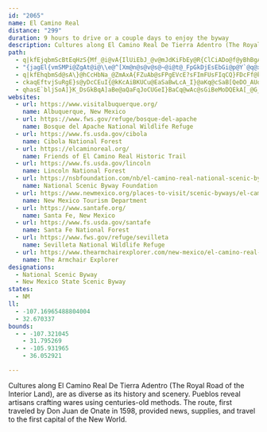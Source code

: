 ```yaml
---
id: "2065"
name: El Camino Real
distance: "299"
duration: 9 hours to drive or a couple days to enjoy the byway
description: Cultures along El Camino Real De Tierra Adentro (The Royal Road of the Interior Land), are as diverse as its history and scenery. Pueblos reveal artisans crafting wares using centuries-old methods. The route, first traveled by Don Juan de Onate in 1598, provided news, supplies, and travel to the first capital of the New World.
path:
  - q|kfEjqbmScBtEqHzS{Mf_@i@vA{IlUiEbJ_@v@mJdKiFbEy@R{ClCiADo@f@yBhBgATEB_BpAcD`B_An@{@HkIzEwFbDsBlAwAdAu@H?^eM`KqItJ}AbCmm@f`A[TQ`AuNzVWd@wSb]eZrf@Ct@_@DwV`b@sx@dtAiMdTiLrRiB|CsWtc@In@c@d@iJjOk@|@sAzBmI`JeMnKgF?{@@yZPqUQsi@?qSG_CAySGmJJwFh@c@ZmC^qBn@sDvCgA`@{FjDwO`Kub@dXeAd@
  - "{jagEl{vmSMPi@ZgAt@i@\\e@^[Xm@n@s@v@s@~@i@t@_FpGkDjEsEbGi@p@Y`@q@x@wD|E{EjGu@x@u@t@m@h@o@h@{ApAkCrBkErDsC~B{@r@{L|Jk@d@kDpCkJzHwAlAaHxFs@l@}CdC_GxEaIxG]X}BlB{@r@u@l@kCvBk@d@wAnAyBvB}@nAUZMR[d@c@x@o@nAi@lAc@fAe@~AqA`F_@|A[nA]vAUz@_@~AaAdEk@`C]bAO^aAhBm@bAuA|By@rAeEbHyA`CiAjBuB`DkHtLyGpK}CfFaAxAABwBdCs@t@}@v@OL{@t@{CdBoAf@_A`@uBj@uB`@_CVSBw@?aA@oB?uBA}@A_@AuACo@C_@AmEIqCE{AA}@?_GQcACmDI{AEwKQuBCoBGeDIaKOkGKuBEeBG{IQwCEmCKsDCq@Cm@C{@AsAEcCEiFYsDUeAGsB@u@@]Ba@@u@BmBB}FGs@CyACuJ[sCIeACyCGcBG{Mc@w@C{Qg@yGS}BGg@A_CIgCMgCQ_BO{AW{GqAqIgBiHuAcCi@iAUCAgEw@c@KwAYiGmAOEsBa@c@KeE{@q@O{Cm@iDu@{Cm@UESEeB]cDq@_FaAiDu@w@QyGsAoLcCo@MuAWqDw@qB_@oAWkCk@{@Q_GkAeCg@a@IsBa@{@Mk@EcAAQ@Y@g@De@FYFk@Ni@Ro@XqC`Bi@Vw@ZcAXcAJcA@aA@o@?wEAY?iC@eCCoAAU?o@?{GAcDCgFC_CAeA?W@w@FO@UDG?w@DaALoATeBd@wAh@mAf@yCtAsDdBiEnBoDbBcF|B_Br@oEtBuAn@gBz@cBv@cD|AkBv@m@ZoAb@q@Po@LgAN}ALk@@gBCYAoBU_AM_Ca@wCa@yEu@g@IeC]gGaAo@IiAOwAUSEgAQ_BU{@Ka@I_AMg@Ik@IUE]Gy@IyF{@mB[qC[uCi@_BSmO}B_AMSEcCYkDi@}Dk@iEm@mPgCaBWSCw@Ky@MwB]u@Km@G_BKyAKs@C_BAk@AwBGqHM{FIiDOkEIs@E}@MaAQe@MoBy@eDoAcDeBy@S}@M{@GaAE}@Bu@F{@NkAXeA`@e@R_Ah@cBhAo@XmAd@{@Xa@Lm@Ls@H{@Hi@@o@BmA@{@EeAKmASeG{AgD{@}DcAsD_Ak@Om@O{Bo@qD_AoMcDWGaCq@wA]sKmCiA[aG{AoD{@oBm@{EmAiA[uEiAoIsBkEiA_AWeAYaAWg@K}@Ou@Gu@EkA@}@FeAPiAXy@VgAj@_An@q@l@m@n@e@n@e@t@o@rAi@|AiA`EoDnMq@xBg@rA}AxDiAfBmA~AoAtAy@v@_BnAaAn@eAl@gBx@iBn@kBh@iARmAPmAJ}CHsBAmAGmAKmASkASiAWoIoB_JqBuG_BiPqDmHeBiE{@{B]{BUeDQ_D@sBJqBTC?sCf@eCb@aDj@a@HyAV{@PiAJmAAe@Cc@GiASc@Ka@Oc@QeAi@qFgDeDuB}A_A{AaAaCyAgFsCu@[iAe@wAi@o@Um@QiC{@]Oo@Qk@QmBo@oAa@oAc@oAa@uE}A[IcFcBy@[YIeEuA_AWk@UiH_Cm@SmBq@y@YuBo@}G}B{FmBw@WmEyAOEs@UkEwAmBo@o@U_Bg@qAc@qLwDsBk@gAUSEqCc@qAMw@ImCQi@@i@BoENiDPoCP{Gb@wCPyAJkBH{@F{BNuABq@@o@@aBCyAGyAKgAKMC{B[oA[_Bc@OEsAe@y@]oBaAoAq@UOc@YwAaAgA{@{@o@{C{B}@u@wB}A_Au@qAaAQOKIcBkAw@a@}Au@mAm@oBe@wAOqAKsAIu@@i@?wAJUBm@HkAVu@NeAVgCx@wBr@kC|@yFtBwEbBkG|BeFhBi@PqAd@g@PI@yCt@gBb@cFp@{ATsANaCDeAD_@?kA?}CAqBAyG_@{DUe@C_EWoAI_AG}CSiCQyBOoIe@aCKYAcKs@}@GwIg@wBEy@DyBHq@FeEXaBJsCX[ByEf@qDVwCVaAHuBRoALqDZaFd@eDVg@B{AJ{@DUA_@AaBY_Aa@eAo@m@k@uAqBa@_AiA{Cw@wBMYOUQSQOUKSIKCIAm@CU?e@J]Lk@^sAyDsA}D{DiLWu@iBmFYw@GQ_AqCoByFg@sA}AwEuBkG{AmEo@uBQg@Kc@Kg@EQSgAO{@U}AKiAQ{BGuBAUAa@MsEGgCC{AG{AAaAGqAEeBO_GOkFEcBM{EWeLGkCMmDC_BCq@KqCGkAIw@M{@WmA[eAGOYu@a@}@_@o@m@u@o@q@u@o@o@c@OI[S_Bq@[Mi@SaAa@m@]c@WaAo@{@m@o@g@eDcCMKo@g@]YYUOS_@]m@y@Yg@GKcCsEu@sAQc@Qc@EIUaAGWOi@a@uBO{@Ek@Ai@Bk@@YB]HqBDa@BWFWNYNUTe@J[FSBOTu@DOb@eBb@gBHa@Bg@C[IYKWQUUe@gBKWAcDAeEAgEDu@@o@Bo@?q@?YBo@As@Dc@?c@B_EJI?{D?eE?cEAiAAcAIu@Ko@I]Ia@KWGuE}A{DuAuE_BoAa@}@[qAc@mGyBuAe@gDkAyBw@cCy@{Bu@}@Wi@M[I]EG?i@Gm@Co@?aA@a@@m@HuAAs@AoFM}@CkCEsAAgCEcDIiBQc@IkAYIC}@[a@S_Aa@i@[k@a@IGcA}@s@o@q@{@o@{@gAyAEGiCcDg@m@GKOWKO}AsBs@{@e@q@eB{BsAgBcAiAw@s@wA{@o@[_A[_AU_AMy@Gw@Ae@?w@FY@eGt@yDf@o@HaD`@eLxA}@JcANQBiD^eD`@gAN}B`@wAZiD~@}JzCcI`CgDbAgDbAk@PaBf@{EtASFmOtEkRxFoJrCsIhCq[lJiK~CuA^cG`BwDr@yATo@F}C^uD\\a@DoBTmPfBeEb@}ALyBDyAAkAEeBMgBW}@SuCu@oDcAkCm@qAIo@AmBDo@Ly@J{Ad@mAl@aAn@uAdAiFbE{BlBsCvBiA`AoCxBqAdAiCtBaCpBOJq@f@iM`KkDfCyAlAgCbBoCtAoB~@_E`BeExAuBp@eJ`DwBr@g@ReIrCgInCcCz@aH~BuCdAkC|@_F`BeFfBkFfBiEzAyOnFyBt@yDtAgFbBwFnBsIxC}@XuE|AcFfBoGvBcFhBmIpCuBt@qFlBkCx@oA^iIlCyFnBwDvAiL|DuE~AsBp@qFhByUhIsCbA_VhI_F`BsKrDcYvJo@TqBj@gFfAmCb@qAPuC^eC\\WiAc@qB_@w@m@eAu@oAgAlAk@l@m@j@m@h@cBlAeBbAs@^g@RcA`@w@VmBd@w@Pw@LoI|@qBToBXgDn@eDv@aDdA_DjAiBn@mBh@SDc@HoBXqBNqBDy@?sBEqBMiJi@_PaAWAcDQ}@?_A@_AF}@J{Bd@yD`AyBh@oLxC{@\\w@`@w@f@gBvAs@l@q@n@q@l@s@h@u@f@oBdAsBr@y@V}@Ry@N}@J{@H}@D{@?{@?}@E{@I{@Ky@Oy@SqBk@aBk@iA_@aF_Bs@UcC{@gC{@}Bw@aIkCaBi@s@WYKwRoGwFcBwF{A{FkBceAs]w^yLuGwBeWsIwE}AoEyAgNuEuDmAsFkBkAa@eUsHoKoDsAe@oHaCkFeBaCw@oFkBcJyC{@YyIwCyBu@cFeB{@YsYmJs@WaLyDkFcBUIaMeEoOcFeQcGwKmDGCaFeB{a@eN{CcAuQeGy@WqE}AYKmUuHcL{DoH_CkJaD{Ag@uTwH}_@iMy@YmDqAoB{@oBaAkBgAiBkAeBoAaDeCyAiAaBsAq@e@cBsAyO_Mw@o@eHqFqFiEiDoC{DyCWh@eAxBgAzBWl@Ux@Qp@EPKj@QbAG~@CRMlBQvCiAK{EU{AAkC?}AB_BHoCRmCX}ATkCh@mCl@iA\\_AZ_Cz@oClA]PoPxIsBbAmAd@oAZKB]Hg@Fg@Fg@Be@BiA?eDGkFSWAaJYaAA}BKgCK{JYeCIeCIsBIe@CiIWgAIeAKcAOiB]cBe@cBo@QIgEgBwB}A{NcJiXwPmEoCaTuLgPeJgKmGeUeNyEcEgCaAi@k@eI_FmV_OsC}BcDeEiA_Cq@yAsGcQuAsDQEc@wBwDgKgJ}V}AiEuCaGeHwJ_JyKcc@uf@yBcCwCgDqE}DwDmCiD}AeCu@y@UmGk@iHD{BXcF|A_MtGaJfHiSxS{B~Bm@NQt@iIbI{JtGqKhE{ShJ{DpA{BjA{@`@qItAsI@qGcBeC_AqDsD{ByBo\\ca@mO_RmFqGy`@ue@{c@ei@eNmPi@IKq@cTiWgUsXsb@}g@iNuPyM{Og\\m`@sEqFmBmD_CqGc@gCwB}HyCoKmCmD{CcCgPkHoB}@wIeFiG{F}OcRs@y@_CqCIQ_AuBm@_DMcEYiCw@kBqCmBmCgAmFo@UKiBu@wHyHaLaNmRoUwEwFiCaDmKkMsAyCs@oCy@{CqA{Dm@i@c@?Qq@eD{BkJyEEAiDiDi@q@w@}@c]ua@kZq^iMmOsLyO{G_KuCmEwIaOm@UCCuMiTcIuM_FaHoKaL_FiFGe@cAU{a@ec@kYkZkM{MqPgQOIUWw@y@eRsReTwTgLsLkI}IaN}N{TwU[]uZy[eJsJgIuIiCsB}N{OaEmEwCyDIOqDkGCGcEaKm@sCe@k@gAwDyAeFaEsNiDqLmKu^wImZ}GwU_Lg`@oLma@qAqE_ByFiDeL{Pko@qDsKaSwl@mAuDgHuSw@}BsvA{cEmNwa@kIiVqOed@MmAc@OiDyJkd@}qAuJ_Yc@mAqAwA}_@{Pg@CWa@a^yUqCqA_CU_D?oRlCmGj@_H?iGq@{LoD}XaSwu@qk@eDiDiLsByJ}A}ScDq@?mCq@iFq@mmAwQ{@YiEa@aHgA_ZuEmFu@cBEQUk}Dwm@ef@{HCQsBCmWcEa@GuAUsHgAcjAwIs{@oGiZyBqEIQOmMq@_Ly@u@GoAIsEmAuDOgD@sGBaLCqG?eG?{HHq@PgAB_@j@UN{FbDgCxAKF_B~@cBr@wAl@sBh@s@PA@aKjAaRxBOBUBM@mHz@eBRqEh@eK`A{J~BcCEeGkAyCy@iI{BwGaA_G{@eGsCkI?aB?_Nd@_ABsDL{@DiT|AoZrI{QpF_BJg[nH{Dx@gDr@_GvB}DjDiDtBuLhHmAr@uG|DM^{ChB]ZoBpBeJfLgDfEsF~G_FbBsIB[OcCKsEs@aBWOCoLkBOCoASeAQ}L`B{C`AG`AqAlCSnC?^?bBl@hClDfGzAtEb@dEH~Cor@rJi@KcAUkHfAsKEcAC{Oc@w^cAqi@{AqBOcTi@iBEcKWc_@}@oM[uKYiEKeE_@cNuAaIw@_OyA{CDq@q@wGk@wEE{De@qIiAqFu@uCQ}BM{IBwF?y@?{DD{DHiB?_DJ{@B_BLcBLwD`@mEXiEPqDN{@DcBX_Hd@eCPcF\\wFb@iOjAeBHqBJmBHqF`@mANODyEfA_FXmKZwKrBmAj@g@?uUdEgOlCM@wD`@cFf@yh@tIqBp@kCLK@s@L[Fe@Hk@J}I`BsAD{GvACcCI[RoEpBsGCmAwX_@mD@aA?cD@{WaF{DuBqDoBeLa@aFg@qBSyCiAICmJqFiDDiEn@uC|AeG|FQTs@v@aAjA{A|@yAhAmAhDI`AuApDgCxCkC|CcH|EaNvGwCfAuCz@iHvBmFp@mBv@w@BqA`Ac@?MHmMhHkK`GuEhC[P_BZuD@wB@iCUaKUyCG_ACgACwCqAaB?_@?gA?gAVeBb@qAVeF~@g@^iR~G_@BwAJ_@TwEN_Gj@QwCm@sKGeEDuEJwILe@X]|BmCfAoA~BqD^qATy@DM@]@k@DcABgA}VrB_DVcE\\{BTm@F_TtB}^tD_Dj@wIt@aPbCcBfAqCj@]@kBBmAZmFXcAZsBFu@BaY|C{BDeY~CuAD{B^wLz@ITqBDmGv@e_@xDwBJiEn@wAJk@DwNfBmB?wVhC{AN{AT_E?wMsBmQp@MfADj@j@zIFr@FhAT~CJTHxCClGs@f[eYoC_A?qKwA{B?aBScJiAiN}BqBi@iD_AmEoA_Co@_AYiJuEu@UsE}AuEw@{BIgBe@{s@_RkAK{OkEwHiBgBaAwDeDqBe@_@fB[dCcBk@wHsBeRcFm@CiUiGqmAe\\cwA_`@{DeAaHiBu_AsVYUwJ_CwAUqJyC{AOax@iUuy@oWmTsGmFmAiH}@mLkAmv@eHyGm@oMkAcHg@q@UsF_@cFw@eK}@yMiAaGg@oScD{IaC_EiAmUoJoRaJgf@eUuf@qUsG}Cs{@_a@qf@eUePwIwOwK{HwEoAy@yKkH{@{@}o@yc@{@_@{GkEcAgAwHmFPmALaATqAh@gA`A}DZqAzAgGvCuL^e@~DwTZaAn@eMXwFKiMEiFiEclBC_AEsAQgHKyEw@k\\EyA]kPsBebA"
  - q|kfEhqbmSd@sA\}@hCcHbNa_@ZmAxA{FZuAb@sFPgEVcE?sFImFUsFIqCQ}FDcFf@kBhC{AfAm@ZQhGwCbAw@VSlB{AlAeB~@aBpCgGZq@pBaLxBcOjAaIhCsRTe@rCiQ^_CfBkKjEiXB}AzDkRL{AfL}g@V{AlAiHlBoIfBwElDcGv@aCBw@L_CUwIEyAqAqMk@{Ak@_BeMeUqCyGu@wCOi@LsEh@wF`@}ANo@BoVl@oKZgB~AgEzEoJtJ}Pp@kBr@wBbDkOl@wDL[vEsT~BoGLUxBkD|EwEPQDEnAaAfp@{g@t@eA|PaMpEmElCqDzA{CzAiFfJ_w@Ho@v@aNIaEh@wDhDwMrMk`@jAsAxAaCzVoRrCyBl@eAz@O~AwAhB{BXu@Re@P_@TUhAcFPCvC}GnBqERg@lBeBbBa@jRfA^B~MZvC[lFoAx@ELOhCY^[lfAsTlDqBxByBl[s[tDwFjHyNt@yApEsGpBeBrCuA~Bu@fImDRIt@OzBmArCyA~BqB~JeNdDgGMmAlDwC~B{@vI_AfWjBfF^ZNh_@jBzFZhC|@hD~AtEfA~CTzB_AhC}BpA{AzAU`To@H?zPKpNe@lDkAnQwNp@CBq@rDyCv[wWpJsD`HoAvAWbIyAhMqCbOcGdHwBrAm@jEmBhFsGvAiCxHoNvRk\h@ULkAfGcKZq@rBqEb@mEMaBiNah@MsKpAuK`AyB`@cAlCqElC{BdDgBtEuAvGk@dBGb_@_Bj@CnCg@HAzAu@d@IXGHYfCeBvDsFv@UJo@tPmWbCmEdBmDbBgEp@wGf@oHRqCMsFG_CAa@GiIM_PI_KGyG@]J}ApAwDzAkBfCuBVUz@_@~BaAjAi@bK{El@Yj@WdEoBtI_EjOcG^OtCkABYRItAm@lAg@j@UdDwAdAo@~EaBlAeApGqDbGsFdA_AhFsGlEgH|Rg]v`@er@`AeBx@yArKyRbAeAhBkCjHqFf@e@p@k@jAeAz@m@bBgAz@k@d@[vE_D`BgAzDkCnEyCdHwElEyChW}PhEuC`Ai@`DgBnYaSj`@yWbAY|@o@jEcDfSwMjCeBhAu@pIuFb@a@tFoDfgAas@\YTMhv@ag@hK}Gr\qTlEuCxL_IbG{D|FwDr[sShAq@`[uR|ZcRtW}O|H{EtMmI~AcApAcAjJkHh@a@~AmAr@i@pJeH~@s@~FkEhF_ExVmQvDmC~D}BrDgBrE{BpCmAv@i@LCLErWgK~L_FvOkGvAo@hBy@bCeAfCiAtFaCjCiARIvBeApG{CXMnFcBz@g@hTgJ`L}ErDoArDcBzJ{EvQkMvBcBz@SjCkC|IoGlBwAnKkHjCkCjHsDjHkCbBg@f@SbGcBvB{@nFoAjCoAvBg@nAg@jCoAnA?nAg@nASz@SbBg@rDg@rD{@fEoAzEwB~WcLbB{@fJgEz@SjMwGbGgEzJcGjHoFzEkC~H~MvBvBnFbGnAbBfEjC~CbBx@l@rCtBzC|BhClBxFxCpE|Bd@H~ATlEn@|HPrGN|BDtBJpAcAvAoAxC{BnCyBhC_ClBcBtBgBhCuBvE{DjKsHjJaHpM}JdDgCjCqBvFkEd@_@hF{D~@q@NMzG_FnBuAz@o@tAaAnBiAjAq@pAu@l@a@jCiBzD_C\U|FgDXQpDqCn@w@j@s@n@o@dAiAjAsANYb@u@XcA~@_@l@s@n@s@n@s@zCoC|BqBrBgBLMbCuB`Ay@NOxF_FfEqDdGoElCqB`D_CfDcCr[mUlF_Dv@e@zDkBzRiJjE{@`ASrGOdSp@d`@dBz@DfX~@`FRlMb@|DN|FRtIZdBFhADj@Bp@BvF_@VGbEs@hTgKt@aAdRgJd@UbCkAdEoBlAO~A_B~[aPtY{NHU~@O~LaG`EaAbE{@hIeBlEo@b@UrDk@ve@gIhCk@vDe@fDo@rSyD~Cm@hMwGXU|AuAzLmIbASFEr@c@hC}AbCeBrAaAlEaDzJcKbEwFvEqIz@qBfCqD^oAn@uBf@eAl@u@b@uAb@sAVs@^i@JOrBwCbFkD`TePfDiDtFaE~HcFtDaDZkApBe@vB_Ap@{@pAIdE_BpA_@r\iJhA]f@GVk@x]eTjBiAbA_@~CkCfDaCvEaClDyBzDaC~DwCvDyB|DoC~EgDdDmBrPmLv@eAbBuDPqBBuR@gHB}M?aA?qJ?mC?yC@u@?sD?aB@aQpCk@r@Ur^KbFCtC?dD?hP?rQ?rP?vAe@l@CzGkD~CBzGfC^NpUVjUVfe@HhHC^?xAAdLC`B_@t@E~A{@pJmKdAiAhAqAl@i@pCo@vGq@~FeBvMaGp@i@dCq@hC_@|Eu@|XaFdCOxBSnE?zFh@`ACxACb@AhFaAhXeDvCEbBc@dD[^CpFeAv@Bv\aE`H{@dW_DfEDvKfAdD\tCOdEo@PIlBa@dQuEzXaI`FwCvKuCnC{@`Bi@pPgFjA_@^ObA_@~I{Fr@Ux@_AnIqFzAu@~HmJbBiB`HoNfBoB^Qd@SzE_A`CG`Iw@bDeBtGuDpXiPzd@wLzFnAtB~@`CvAvEzAjAKnq@jAjOzA~Cg@pC_A~g@kVnYkErRcGrEkAv@SxFsAnC_AnB_BTSbK}Hr@i@v@g@fGsDj]cSvJoGnS{KlI_E|Bu@XIhHoE~D_G|FgDdR{CjGcAjUmEjAj@xTsEtCqAzBsBm@~DYnIGzSKrB}@rCM`@UlAK~@eDdc@i@fH~AzAxAf@vMfBpBb@bFkAnAJTRvC~BlA~@t@n@bArLbCf]Fr@nBjX`AlCx@~@p@r@XNj@XRHpPrBhR~BbC?bEeBjHYpFKpESjGYvGg@zE_AbKmF|Z_QvKcGdDs@rBa@hB]drAmAtAAlLM|EEpNqBjCyADGjLaPld@sq@fGuJjAqBfG{IjLcQ`CgDhQcWhJ_Kvm@i[lAg@l@W`C{AnDwCti@ai@rk@kk@vCwCNOpAqAhAiA`@_@bC{BtDkDn@m@tAwA`JgJj@k@tByBvGaHrGgG`@_@rEsEjEiEtAmA`FgF`MuLxP_RnIoIbGoK`AgB|G}QfG_V|GkVnAcGhA{FJk@xCuPRgGn@kSIuCYuMkB_RiIeWuJwNoB{E_AsFI]_AiEk@iC{A_H_@s@KQCC]i@y@y@
  - ckaqEftvjSuRgE}s@yDcCEuI{@kKcAiBKUCu@EaSaBwLcA_I}@aKq@cSaB[QeDO_AUqO_Bk@G}Eg@iSyBoCOyCQiKwAQUaOkDuGeB{Cy@iHcBgDEMAUCgAIiAKa@CmJ}AiAEsI?qB?cKaAmAKoKQgHUaR[a^wAmA[q@?Q[WMaJuEs@_@{EmBeB{@cFeCqDsAwIJwDD}BBwCDoIfBqIzCcCXcAPqEt@sCKuAe@COmC{@mC}@sD?mH?UNuBJkCLqAFkGDsDBkM}@qBOkDUmCKiF_@iEw@cDmAIUgCe@e@g@mAYUm@w@Im@a@g@EW_@}DqBsAq@MGs@K{@MqQgCqIkA}Lo@GAsF{A_MyC}Cu@oKiCe@MyA]g@KcAW}JaCiA[iA]_@O]OgAm@mAu@uA}@g@]eDuB_Ae@_@Mc@OgB[gDi@WCICc@Ig@G_@Ge@Ia@GsAUa@GcAQo@Kk@KUAg@Kg@Ge@I_AOy@Mm@Kg@I]E{@O_@EYG[GSCg@IcBY_AOKA_BWwB]e@Iq@M{Eu@mAQqAQsAMyBQwAIoBMoF]q@EgAIa@IWEu@Qu@OECcJkCoBg@iB_@sAWo@OwE}@gAUeFaA{@SaAWcA]aA_@_Ac@u@_@oEsCaFeDa@UYKi@QYGKCOA[CY?u@?iBDg@?sABG@cHJu@BcA@eA?c@?WC_@C}@K}AUg@GgAS{@SEAi@QICi@W]Qw@e@cBgAKGwBqAa@W{AaAwCoBwA_Aw@i@s@m@uAiAm@e@qA}@{ByAqEwCeFgD}EcDmEsCq@e@}B{Ag@[aBiAy@i@e@[e@[YSGEYOYOYM]Ii@Oe@IcDg@aK{AqFy@iAOg@Kg@Go@IMCe@Gs@GsCSqDSo@Cg@G[EWKWMa@[SWCCGKMWGUK]I]GWOg@EKQa@[g@i@k@i@_@s@]e@Mu@Ma@Ai@?{@JcAPSD{Cn@aFfAyBd@{Cn@qAVuATa@FqAN}BVu@Fk@Fi@Bm@Bs@DyDL_IVcFPoGRiFP}DNsDJ{AFm@@qBB}BE{@AkDOsPw@oKg@cEScUcAiG[oFWmLi@uDQoDQmAGe@AEAwAGcAEw@EI?sDSyDO_GWuEUaS_AcBIkAG{AGoMm@mDQ]@eBMmBQqBOy@j@cBfAoBjAs@^sCbBgB|@[Lq@VkBl@i@Lg@Jm@JgIpA_@D_AJo@DY@_@Ag@C_Ly@SAwHo@aBMsFc@_BKwCUyD[sDY]AiBO{AKcDO_DOcAE}DSs@CiFUgDMqAGSAa@CEAYCa@EE?[EKAm@GmAQ[EEAoAQe@Gu@Ma@CQAM?YAM@Q@O@Q@[FYF[Fy@P_@FM@_@F_@BY@a@?u@AwAAmC?gA@kA@Y?{@?y@@]?E?q@A[CYE[E[IgBe@YKYGWI[IUEMCMASAYE[Ca@C]Ga@G_@I]KeA_@k@U_A[y@Yw@Wk@M]GWEi@I_@CaBSwW}C_BUcEe@_AGc@FeA?i@?oC@aHBgC?kD@a@Aa@AcAIeCW_@G_AK_@GyFo@]C}@O{A[YG_AY_@K{@W]IwAe@iD_AOEg@Ku@Qy@Ky@IuAGwAMy@KwAWwA[cAWs@Q{@OWE]Ga@A[?S@I?[F[FsAb@[HMBoJdBgDl@kGfAkEv@YF[D[B_@Bi@@_BBmBB[@eGHqBBa@@c@@k@?_@@wF[o@EeHe@iEWm@EyBM_@E{@IcAO_Ce@sDu@{@Oc@KaB_@UGiAWu@SmFoA[K[Iy@UmFuAMCiBe@{@S[G_@CEAYA]AaAD{BHiWbA]@_A?_@Aa@CaCUSC[C{O{AsAMaAIcAKkEo@{Di@yDi@}@O{AYa@K
  - qhasE`bljSoA]}K_DsGkBqA]aBe@aQaFqJoCUGeI}BaCq@wAc@sGiBeMoDQEkA[_@G_@E_@E{AEuDKiBG{@E]G[E]IYMWOUQCAQOeCwBaCsBSOiB}A_@Y{AqAyAoA}@q@sAgAiB{Aa@_@o@q@k@s@wDeFeAsASWsBmCoAcBSWa@i@w@oAsAwB}@wAa@q@a@o@m@aAU_@aBmC}AeCWc@QUCCQOSQ[Q}@_@cA_@kDmAiC_AeGwBiDaAiA_@kBk@gE{AmAc@qAc@a@Oq@Wk@SgAa@u@WgBq@eBm@aGwBmCaAmBq@gA]_A]aAUkAWiAQoAKgAI[?qAEuBGaAAmEIgDIoBKc@Am@Eq@Iy@GuAMwAM_AIo@CkAJSAUCUCUCk@EUCUAWEWAYCYCIAMAc@EOCSAE?Y?YAY@YD[DYFs@PYJSD{A^cB^q@LYHk@L[Fk@DM?mA?WAQAUAW@S?W@SDUDWBWBY@Y?W?Y?Y@W?W@YBWBWDm@NUFUHSLQJQPOJMNKJMLEHEJQVY[U[SWWY_@g@]_@c@g@y@aASWeAkAMMGGKMKKMOIIg@i@y@y@k@m@_@_@GIUSSUSUw@w@IKYYWWUUYYUWo@q@WUGIIIGGQQMKSQYSYOYOECWK_@Kq@QKC_@K_@K]I_AWa@K[M]M_@M_@K]M_@MyAm@]OKEqAk@CAMGw@[mD{AiGkCmAi@sEoBuAk@gCiA_Aa@u@]_@QgCgAw@]}Aw@cB_A[UAA]QECSQs@k@g@e@u@u@[Y]Y[WWMc@S_@MIAUG]E]Ea@Aa@@_@@qAPy@Ng@Hq@JaBX}BT_@F_@D_AH_@@aAB_@?U?iABuABW?qB@M?i@BgA@{@A_BAsAAyACi@?{C?]A{C?i@?_@Ba@DYHYLwAv@GB[L[J]HI@WDy@H]@w@HqAHO@]B}@BaA@]?a@?c@A[Aw@Ek@CwAIeBIaAC{@?[@S?kFJmGPk@?c@Ca@Ca@G}@Q{B_@s@IUCMAuAE}B@}BDiDF_A@kCBeBDiCBoA@y@@_@Ag@AaAG}AMq@GI?UCa@Cm@EkBMgBMsBOG?c@CY?MA}@@uCDg@?iEFoJJ}BBqEFmCDyCDwFN{BDyKXw@ByBFsDJoABwBFm@?M?U?c@A_BKgIi@cAQw@YeEaBy@_@aBo@cBs@iB{@uHyD}Ay@QGu@a@OKg@UgCoAeBy@gBs@kBm@}Bi@{@OuEq@{Eq@oDg@u@Ma@Ik@O]Ki@Qe@SqAe@a@Oc@Qg@Qe@Qe@Qm@Wc@Oe@Qc@Qg@Qy@[[M]Mc@OOGqAg@oAe@g@Qs@U]Ii@Mg@Gg@IiCU_AIg@GcCS_AIo@Ia@Cy@IoSmBqAKG?gAIsEY]C{E[uEYg@CeACmA?eCDw@B]@_I}@BnIGpAABB`AD|AB|A@bA@dA?b@@n@@tAQbDDxAA`@?DCf@ERK`@_@r@o@v@EBOLGD[PEDw@Vy@TC@c@LUJa@Z[\gAfBq@bAiDpEuArBY`@Yb@cAvAcAtA[^c@\{@b@i@LI?w@?eBMaBKa@Aq@?m@DQ@sCP]K_Ck@OCwAUEAmBOiAEkAA{M?mBAgDCsDEwDEyCEaAAoCA_BAuCIyCCs@AsFImDK{C?cDMuCKmI[yAG{Dc@cFc@iGk@uAMmAIs@?uAHiE\{@FgKr@[BeAHeGd@gCVcLbCgATwAVyAV_@FYFw@H]Jo@N{AV]Fq@Li@JUBu@JiAJeBNeAL{ATwAX{Bb@oCl@gJpB_AHqBL{BF_DJmBHcCBc@@sDEaBAoACq@CaEY]A_DSqCQyAImAC_ACaBBaYpAuCNyDLu@FeD^s@JeAPwEn@wARqANy@D{@@_AA_BGg@A}GWo@?eBEqA?eAD{@L}A`@qAZe@Ji@DkADcB@{@@M?aA?K?i@A_AGq@IgAOoBScAKi@Au@E}ACmAEeACi@Ca@E_@EmAYoD{@cKoCmCs@m@MqCs@aASe@EmH{AiMiCuBu@q@c@oBuAw@g@s@[m@QcCq@gAU_@KwDcAaAOoBSm@IcASuA]iDkA{G{B_GoByJcDuD_AoEcAgAYqAWqA_@{Ae@qAi@w@]oMsFo@WcIiDsAi@m@UuCgAgDiAyE}AyBw@uDqAoIwCcAYcHcCeCk@OE{Bc@aFq@yGu@gD_@sHcAeD[eD@iA?sA?qA@eA?i@AmBE{@@yD@mJ@yBCsDFeFEeABmBAeF?{A?w@Cy@GgAM_Fs@wG_Ae@GeFw@q@KWE_AMq@IcAGaFSuAGc@Gk@G_GiAkAOe@?aAFUB{@LBwAGqAMw@k@wC[{Ak@_Do@}BK[eAkBw@kAEGa@y@Wy@E_@Ga@O}AMsBS_DPsCN}BkF}@cO{B_Dk@s@MiAHaAL}BVcALqCFgAMOA}C[eC[uBI_ESyJsDkAc@U_AwAuGY_BI]I_@a@eBWoEIiBAIAkB?sA?SAo@AkAC]WuGKwCWqGMyFAqBmDc@aBUcAOwJeAu@IkDa@_Ea@iFm@yC_@_Ea@eEg@aEc@aEe@aEc@gEe@iEa@]jFgEg@gC[eBMyGs@VqFeEc@aEe@kEg@yDc@eEc@_Ea@uEk@_Ei@aEa@aEg@{Da@WCsDc@kEk@MCyD]uAOmBS}Dc@aE_@oA_@iAOeAKe@Aa@Ca@?kAGsAK}A]eGq@eCW_Fo@}D_@sD_@iD_@wC_@mCW}ASqAQ_CW[EqDg@kC]kD_@oCY{Fo@cGk@iGw@cCYgBQ}De@[CYAcDa@wGw@{D[{De@g@GyC[_C[yAOyGs@mFo@uD_@mAMwC]q@G_C[gCUwFo@eGk@OK_BQkDc@qGw@sCW_CIyCc@qC]k@Im@Gc@GMCQAUESCgBUo@GaBQ[Cy@IMAe@EiAKsCa@{AQyFo@qBUeASaD_@iBU_BMsBWg@GcFi@gCUmH_Ak@AoEm@y@KgAK{Gw@y@MoKiAMCaBUgBO_BOwEm@kBU_@CgAKaBSaFg@cEc@o@I{@IsB]yFgG}@aAaAeAk@q@g@i@oAyAoBuB_JwJyDkEOO_CkCeF_Gm@s@kF_GiAmA{@cAq@s@qDcEmCyCqAwAwB}Bo@q@mBuBaDmDqB_CMQUSsByBMOi@i@q@W_AQ}Do@cC_@o@Iu@K{Di@cBYOAeGu@gEm@eAQgAQeC_@iDi@_BUgAMq@KgAM[GeAKyC[qB_@kGy@uASqG}@y@McBUg@GmBWEAw@Qc@KOIiAg@}@o@u@w@IK_@a@k@}@Qc@Ug@Sk@YoA{B_L{AuHQy@UkA]cBWqAY{AES}CgPo@wDOy@SoAs@gEsAgEeAaEw@eBEEkAyAuAkAKIa@YEEaF{BkCkAaGuCs@[YQe@UwAu@s@Wm@YuAQqg@eVq|@}c@cGwCuKmFuDmAegAqUiHaBqa@wIgRgF_UiFgGaBsG}BiJ{Eyl@m]gJiFo|@}h@cTiMsBkAqDyBkEmBeDiAoGaCgBq@i@QeBs@[MaA[uBu@aBk@QGUKgBi@q@e@c@S]QyDeAiBkA_Aq@UIc@Og@QICmAc@QIw@[e@AUEIAkA_@aA[{Bq@}C_Ba@WKC}@a@IG_BeAeCgA{CwAm@Q_Co@o@M{@CqADaBAsA@qCCi@AqBDeEQq@IcJmCoDwAmEwAIAcFqAOCMAkCYiCa@WGA@}B_@yA]aA_@YK[[iAq@_@Ue@[qCmBmAiBa@w@S_@K_@Qi@Wu@_C}GEMqAgDa@eAiAmCEOo@mBk@kB_@iAcBcFkD{JcA_D_@mAcAgBm@oASgAqAeAqD{@eDaAq@OwAo@iCsAc@Wc@]mEeDcGsEOKaEuCk\oUkDiC_ScOgBqAa\aVuEkDgX_ScYkSu@k@wL}HMI}LoJuH{GiDgDcDqDcDoB_HaH}DiEo@q@C[_A_@oHsHmAmAcFyFqA{AiAeCCKi@sCKg@M_C?_@@yCAs@}@mE}AgD_@k@eIyLiC}Ec@aCMeCg@cGKkAOc@w@}BwAsBmE_Fc@s@kDoFcA_B]i@mAiEu@aEyEeTqLg^yCwGoFgGwLgO_EqH_BeFQe@iMk_@aByE_AqCmAsFcAeCiUuk@M]yHiVkIqWqHzBm@RuBn@iA\q@RwEzA_Cj@mG|AkAXmBd@}D`A_Jv@wHgAuECw@Ay@R_Z~GuEjC_FbEs@N_BxAcClAoDp@qGlAy@LiD`@MBqE^mMDO?uBEUOe@Ag@CsJoB{DsBgJyHwOiLiGsHqAoBeAaDCMi@mDq@kEcHqu@_BuNs@aCcDeGsQkc@mHoPuAkE_AyC{DyOwDaDa@MsF{AeGgD{C}Cy@e@{A?qAZI?qD?eBa@uQyOeIkF_H_Ga^yOmFcAqJE[?m@FmALqBIiDwCq@U{@DSLOJ{@l@{@?cBoBuH_GoReOsPqKcBm@iFUwBa@yAw@_F}DsOyGmEyBcCcBeXe^iBeCg@sAaKcMaCcBe@{@yIuAmPoG}B}@{BkBqAcBeFaKq@aDWgCUyBq@qCmAaD_@u@c@{@iE}Ek@_@}@m@mCiBcDiAUIgA_@a@Ok@SsAi@i@c@KOoAkBW{@qAg@kAgDa@gA]e@sAeBe@m@e@e@kDeD_@]mBqGe@_Bo@{BPeDFoAXkCP_XXgEtAyU_Cp@IN[Fw@NcGfAWLYLgC`@q@JeEp@qI`BaARqNjC{@NmL?_Gw@aHsA}E_Ag^eH{N}DmDq@sGOuFg@yUoFop@yBmGE_FQcEMgH[OAeB[cBs@_Aa@{Ao@GU}@OYEkH}D_B}@}EmC[GgBe@WIm@GcEc@qAC_DG}AC_GMuBE{BEy@Cc@AcBCcACk@YiAi@qBaASKsCaDkDwDcD{B{CyA_Bi@wHgCiZ}JmBW{BY[Ewg@wDFuBb@_BdLuP~F{JlHuHpA}@rBe@pCUlF_Bl@_@bAm@x@_AbUyWbCg@dJ}@zFuBbJcIzF{FpA_BrO_T`@e@\g@~FeI^k@^a@l|AiqBrI_L`G{H~DiFFa@ZCnTkW~CaDlBmCT[Zc@jB}B`E}EdJoNnCeEjGqJfVg`C`BmKl]y{B~@iBrCwA|BUvFg@tTqA`HiBhG}CpFuDsJoVsBmJgCwN{@aKwDkm@iCi`AZ_i@h@cBpCac@^uBz@_BpAiFZwFImH_CgNMeGPua@YiI_C{IsSo^cB}DsF}Q_GkMu@aAwEaG_MmKeVeb@QoA[_@cAcEeAmDkBkB{D}DmCsDkLeSqG}KuYmg@Iq@_@UqHsM{AmCuPeZo@iAcAaDeAyHGwCiDbEmBpCiDnB{Bf@i@@cDBqBZa@R]RqBnC{BhH{@xAmBnB_DzBsFjFuApAyHFiBB{ALsD?qG?_@e@FeAa@mGsAoF_AsA{AiAcGoCi@m@[sAU}@a@_CIe@{A_Jw@wEe@w@{Bq@qCaGiAeAYWwH}CqCiB[k@iAUmF{CaARaFJ]_@oC{Cg@y@oBcBeBn@{BlB_ClByANwDh@y@K}\m@qAr@oC~AoAt@kCzAUN{@f@oAr@aAzAgLpMa@X_Al@yBzAuCbCeA~@{BjCa@d@SVeBjCqAfDmD`JUTsBk@kA?[a@sMeBiHg@y@GuCSsCS{HwCaAO]g@sMgHc@[oCoBgAc@eC_AgAa@mFcAmJgD{@?[}@{DqCyDsDwBsBeGwGmEwFwEeJq@{AeCsFuKmXeCsBmAcAa@iAIUsAcFk@i@i@}AaAkCu@qA}@{@o@]q@cBeA_DcAkBgAwBAM]y@WyA[{Be@wAu@yAMGc@kBq@_By@e@@KJwFNaDJ}H@}@EqAGsAIc@M_AaIw{@o@kIg@kHO{B]gFg@mHMqBkAiQ{@_MUeDEeAIWKg@Gg@Ie@My@Ca@Cw@s@mKCWCc@K{AGw@Cc@IoA]_F_BiVcAgOiHHuCBk@?q@@sMLq@aBaDkIm@oBmAqDyAoDQ[yAoCsCqEoAsCKU}@qBoCyD]g@aD}Gw@oAaBgCk@}@oCsDwA_D??s@mAg@]g@qAGOw@gBUk@a@{@O]Sc@KU]s@Wi@Q_@Q]u@iBuAkDeCaH{A}GSs@Mc@u@aCEQSo@[gAo@wBy@mCK[Oc@Uq@GSOg@KYY}@EOGUC@}@}COi@EOOq@Iy@U{@UcAMs@Kq@Ik@[{AK{AWy@L[CGKk@GeAKeAGSK[Si@Iq@eCoG}@_C}A}DqBeFmD_JkAyCuAmD?KCiBAk@?IAUAa@Au@Au@Ai@C}@[eCSyAOmAQqAE[g@uDEYMgACQG]B[FgBHwAOm@_@eBEUKc@yCmNiDsJA]uA}C{AgDkDkI{FaOeAoCo@cB[y@[u@EMYw@MYoAaD}A{DMYO_@Qc@EI{FuI[e@_AiBu@}AgAwBaBiDg@cA]q@i@gA[{@Qc@gAsCy@uBwDyJ{@wBs@{CGWy@wBg@sDWm@Wq@}@_Cw@sBq@eBiByEg@cBoBgDQ]AAIKACOWg@oA{EwLoEeJgAyBS{@uBsDaD_IgE_Ig@oA_DwGuBkHU{@g@wBg@_D{@kC?{@Qy@g@yBUoAy@wBeBkHg@wB{@oFwBsN{@sDSsDuBwLg@wGU{@g@g@{@{@`DoFpDcGR{@dBgEkHwBmCg@{@zESnAg@fEcBvGgEz@cBnAsDrDwBvBsD~HgJjMoFfEwGvBg@R{@?oPoAwB{@oAcBg@{@g@u@oAiB_c@i^eUiRsBeBeP}MeKsIoZ{O_DoAu@[oBSmWgBs@GqPIeb@_@eS@eBHUBaBNmDx@eCbAeErBer@p\oT~JyErB}@d@eD`BgBr@{NlH_@?iI~DCp@uCVaAd@mBVuFEaPcAg@QePmAmH`@aEv@INkHtBmItC]Lm@`@kBZiSlGiBJmH`@qEN_@NcAFsCNUNmBPsDrAcIdFsHvFi\bTmG`Ei@Pq@|@c\~SoD|Bm@l@cA^{BjBw^jVmBrAmChBQ\{@HsCnB}DnCwOvKeKlGmMvIWv@gAT{I`G{m@xa@uI|FqCrAmFxD{HfFyq@dd@aAn@qH~EsA|@{@v@mBr@{BnBYPoF~CqC`Bi@JUj@i@XmDlBqEdBi@RmHrCmHfCGN{AXeB\?PIBmTlHoA`@a@NwU~HgDhAaEpAoGjBuF~AqIbCqCr@gBn@k@Pk@ZOHq@\yAv@{BjAiB~@{@V}K`GgLfG{DtBaCnAm@^_IhE}FjCcE~DaObQsWl]eI`KyBpCaEvCwB~A]T_GpBsGHqDUwGyAgAg@SGeGuBuAe@{DqAgC{@c@OKEi@Qq@UUIgBm@_Bi@sAe@UGkAa@QEoBc@g@MOCSGiCk@}Bg@OE{Bg@yA]uBe@a@IkAWkAY{A]sKkBgHmAeTkBuDQeBI}[Z{Yp@eVnBcUpC}@JgARaAPoB\wDp@sEj@kC^{ARu@HWDsI~AgALaEh@qEPkBH_ADm@Bg@Bc@@oAFs@Bm@@_@?_CBmGF}EDqDDcGD_CB}AB{A@oA@Q@cBJwBLuATsKtB_EnAeNjIqBdBkC~BKJmDnE_@DYbAq@~@W^{E|GmFzHeDdFmBvCi@x@_@h@kC`E_BpCcE`GeBhCiCvDwDjFgBtBq@JWp@mAbA?JCTi@N_BrAYR}E|DyD|CwC~BiA|@oMbKoBzAM[g@uA{DoKUa@{@{AS]gAy@o@YUM[O_Di@qHqAo@YaAc@iBmAcCa@_KCeA?mDAi@|CMxA_@fA_AhCKXUj@K\Yx@[z@?p@_ArCi@bBeCtEc@v@OtBEPQbBc@jEW|@]Au@K}BY_AO_BMSAiA?y@?aD@_D@k@?{Dl@i@Hi@Hu@LoB`@]HmCbAi@Py@Zy@ZsAd@cBhAs@Vk@TmA?qA`Be@PsARKBg@d@UDaAJCTo@\q@^a@Vq@\OJ_@Py@Ps@v@y@^iAh@CTe@F{B^gBd@I`@gADc@V_@V[Rk@DYDCNmDlAK?aA?CpHAfCCvG?z@ArBA`A?tAAXAzDAt@?nA?p@A`BAdA?P?|@AlBAxBPjHkFUeAEcAE{BKeDGeCEg@AaM[K?iH]}@AW?YAyCEoAEmBEiAEwDIg@E{AKgE]QAm@GuAKq@Gc@EaAI{@I]C]?Q?k@AM?mDCI@[ByAJsAHk@DsAHs@FsAHkABw@@e@Bu@FK@aBF_@Ba@@K?M@Y?k@@k@@s@@S?c@?_CDq@@y@@aFg@q@Gq\eDUWo\gDuLsAWC_D]g@xAsAbEQDqBxHwChLMnB_@DwAzEmAbAQp@qBp@qBCiAv@UNeAXgHrBaD~A
websites:
  - url: https://www.visitalbuquerque.org/
    name: Albuquerque, New Mexico
  - url: https://www.fws.gov/refuge/bosque-del-apache
    name: Bosque del Apache National Wildlife Refuge
  - url: https://www.fs.usda.gov/cibola
    name: Cibola National Forest
  - url: https://elcaminoreal.org/
    name: Friends of El Camino Real Historic Trail
  - url: https://www.fs.usda.gov/lincoln
    name: Lincoln National Forest
  - url: https://nsbfoundation.com/nb/el-camino-real-national-scenic-byway/
    name: National Scenic Byway Foundation
  - url: https://www.newmexico.org/places-to-visit/scenic-byways/el-camino-real-national/
    name: New Mexico Tourism Department
  - url: https://www.santafe.org/
    name: Santa Fe, New Mexico
  - url: https://www.fs.usda.gov/santafe
    name: Santa Fe National Forest
  - url: https://www.fws.gov/refuge/sevilleta
    name: Sevilleta National Wildlife Refuge
  - url: https://www.thearmchairexplorer.com/new-mexico/el-camino-real-historic-byway.php
    name: The Armchair Explorer
designations:
  - National Scenic Byway
  - New Mexico State Scenic Byway
states:
  - NM
ll:
  - -107.16965488804004
  - 32.670337
bounds:
  - - -107.321045
    - 31.795269
  - - -105.931965
    - 36.052921

---
```


Cultures along El Camino Real De Tierra Adentro (The Royal Road of the Interior Land), are as diverse as its history and scenery. Pueblos reveal artisans crafting wares using centuries-old methods. The route, first traveled by Don Juan de Onate in 1598, provided news, supplies, and travel to the first capital of the New World.
